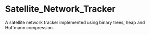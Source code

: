 # Satellite_Network_Tracker
A satellite network tracker implemented using binary trees, heap and Huffmann compression.  
